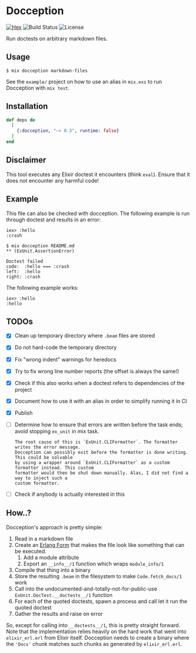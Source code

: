 # Docception

[![Hex](https://img.shields.io/hexpm/v/docception.svg)](https://hex.pm/packages/docception)
![Build Status](https://github.com/evnu/docception/workflows/CI/badge.svg?branch=master)
![License](https://img.shields.io/hexpm/l/docception.svg)

Run doctests on arbitrary markdown files.

## Usage

    $ mix docception markdown-files

See the `example/` project on how to use an alias in `mix.exs` to run Docception with `mix test`.

## Installation

```elixir
def deps do
  [
    {:docception, "~> 0.3", runtime: false}
  ]
end
```

## Disclaimer

This tool executes any Elixir doctest it encounters (think `eval`). Ensure that it does not
encounter any harmful code!

## Example

This file can also be checked with docception. The following example is run through doctest and
results in an error:

    iex> :hello
    :crash

```
$ mix docception README.md
** (ExUnit.AssertionError)

Doctest failed
code:  :hello === :crash
left:  :hello
right: :crash
```

The following example works:

    iex> :hello
    :hello

## TODOs

* [x] Clean up temporary directory where `.beam` files are stored
* [x] Do not hard-code the temporary directory
* [x] Fix "wrong indent" warnings for heredocs
* [x] Try to fix wrong line number reports (the offset is always the same!)
* [x] Check if this also works when a doctest refers to dependencies of the project
* [x] Document how to use it with an alias in order to simplify running it in CI
* [x] Publish
* [ ] Determine how to ensure that errors are written before the task ends; avoid stopping `ex_unit`
      in mix task.

      The root cause of this is `ExUnit.CLIFormatter`. The formatter writes the error message.
      Docception can possibly exit before the formatter is done writing. This could be solvable
      by using a wrapper around `ExUnit.CLIFormatter` as a custom formatter instead. This custom
      formatter would then be shut down manually. Alas, I did not find a way to inject such a
      custom formatter.
* [ ] Check if anybody is actually interested in this

## How..?

Docception's approach is pretty simple:

1. Read in a markdown file
1. Create an [Erlang Form](http://erlang.org/doc/apps/erts/absform.html) that makes the file
   look like something that can be executed.
   1. Add a module attribute
   1. Export an `__info__/1` function which wraps `module_info/1`
1. Compile that thing into a binary
1. Store the resulting `.beam` in the filesystem to make `Code.fetch_docs/1` work
1. Call into the undocumented-and-totally-not-for-public-use `ExUnit.DocTest.__doctests__/1`
   function
1. For each of the quoted doctests, spawn a process and call let it run the quoted doctest
1. Gather the results and raise on error

So, except for calling into `__doctests__/1`, this is pretty straight forward. Note that the
implementation relies heavily on the hard work that went into `elixir_erl.erl` from Elixir itself.
Docception needs to create a binary where the `'Docs'` chunk matches such chunks as generated by
`elixir_erl.erl`.
